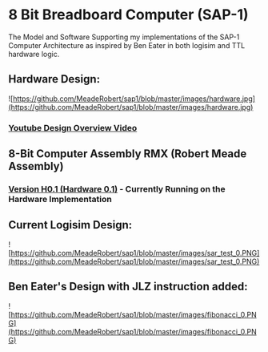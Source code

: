 # 8 Bit Breadboard Computer (SAP-1)
The Model and Software Supporting my implementations of the SAP-1 Computer Architecture as inspired by Ben Eater in both logisim and TTL hardware logic.



## Hardware Design:

![https://github.com/MeadeRobert/sap1/blob/master/images/hardware.jpg](https://github.com/MeadeRobert/sap1/blob/master/images/hardware.jpg)

### [Youtube Design Overview Video](https://www.youtube.com/watch?v=9Msc9BiX_9E)

## 8-Bit Computer Assembly RMX (Robert Meade Assembly)
### [Version H0.1 (Hardware 0.1)](https://github.com/MeadeRobert/sap1/blob/master/hardware/documentation/assembly.md) - Currently Running on the Hardware Implementation

## Current Logisim Design:
![https://github.com/MeadeRobert/sap1/blob/master/images/sar_test_0.PNG](https://github.com/MeadeRobert/sap1/blob/master/images/sar_test_0.PNG)

## Ben Eater's Design with JLZ instruction added:
![https://github.com/MeadeRobert/sap1/blob/master/images/fibonacci_0.PNG](https://github.com/MeadeRobert/sap1/blob/master/images/fibonacci_0.PNG)

